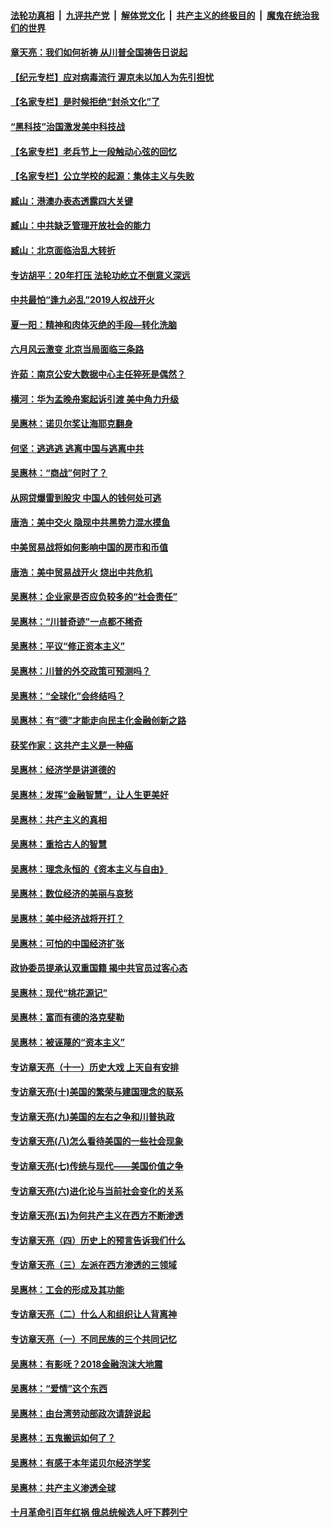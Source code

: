 ####  [法轮功真相](../../../../basic/blob/master/README.md?t=06212002) &nbsp;|&nbsp; [九评共产党](../../../../9ping.md/blob/master/README.md?t=06212002) &nbsp;|&nbsp; [解体党文化](../../../../jtdwh.md/blob/master/README.md?t=06212002)  &nbsp;|&nbsp; [共产主义的终极目的](../../../../gczydzjmd.md/blob/master/README.md?t=06212002) &nbsp;|&nbsp; [魔鬼在统治我们的世界](../../../../mgztzwmdsj.md/blob/master/README.md?t=06212002) 

#### [章天亮：我们如何祈祷 从川普全国祷告日说起](../pages/nsc423/n11944627.md?t=06212002) 

#### [【纪元专栏】应对病毒流行 渥京未以加人为先引担忧](../pages/nsc423/n11875714.md?t=06212002) 

#### [【名家专栏】是时候拒绝“封杀文化”了](../pages/nsc423/n11814093.md?t=06212002) 

#### [“黑科技”治国激发美中科技战](../pages/nsc423/n11638056.md?t=06212002) 

#### [【名家专栏】老兵节上一段触动心弦的回忆](../pages/nsc423/n11646016.md?t=06212002) 

#### [【名家专栏】公立学校的起源：集体主义与失败](../pages/nsc423/n11601833.md?t=06212002) 

#### [臧山：港澳办表态透露四大关键](../pages/nsc423/n11421628.md?t=06212002) 

#### [臧山：中共缺乏管理开放社会的能力](../pages/nsc423/n11407457.md?t=06212002) 

#### [臧山：北京面临治乱大转折](../pages/nsc423/n11406895.md?t=06212002) 

#### [专访胡平：20年打压 法轮功屹立不倒意义深远](../pages/nsc423/n11398800.md?t=06212002) 

#### [中共最怕“逢九必乱”2019人权战开火](../pages/nsc423/n11385248.md?t=06212002) 

#### [夏一阳：精神和肉体灭绝的手段—转化洗脑](../pages/nsc423/n11368250.md?t=06212002) 

#### [六月风云激变 北京当局面临三条路](../pages/nsc423/n11313668.md?t=06212002) 

#### [许茹：南京公安大数据中心主任猝死是偶然？](../pages/nsc423/n11064744.md?t=06212002) 

#### [横河：华为孟晚舟案起诉引渡 美中角力升级](../pages/nsc423/n11027230.md?t=06212002) 

#### [吴惠林：诺贝尔奖让海耶克翻身](../pages/nsc423/n10890049.md?t=06212002) 

#### [何坚：逃逃逃 逃离中国与逃离中共](../pages/nsc423/n10592891.md?t=06212002) 

#### [吴惠林：“商战”何时了？](../pages/nsc423/n10573558.md?t=06212002) 

#### [从网贷爆雷到股灾 中国人的钱何处可逃](../pages/nsc423/n10572800.md?t=06212002) 

#### [唐浩：美中交火 隐现中共黑势力混水摸鱼](../pages/nsc423/n10544040.md?t=06212002) 

#### [中美贸易战将如何影响中国的房市和币值](../pages/nsc423/n10543697.md?t=06212002) 

#### [唐浩：美中贸易战开火 烧出中共危机](../pages/nsc423/n10540126.md?t=06212002) 

#### [吴惠林：企业家是否应负较多的“社会责任”](../pages/nsc423/n10535022.md?t=06212002) 

#### [吴惠林：“川普奇迹”一点都不稀奇](../pages/nsc423/n10512808.md?t=06212002) 

#### [吴惠林：平议“修正资本主义”](../pages/nsc423/n10495724.md?t=06212002) 

#### [吴惠林：川普的外交政策可预测吗？](../pages/nsc423/n10462387.md?t=06212002) 

#### [吴惠林：“全球化”会终结吗？](../pages/nsc423/n10452838.md?t=06212002) 

#### [吴惠林：有“德”才能走向民主化金融创新之路](../pages/nsc423/n10432292.md?t=06212002) 

#### [获奖作家：这共产主义是一种癌](../pages/nsc423/n10431541.md?t=06212002) 

#### [吴惠林：经济学是讲道德的](../pages/nsc423/n10398014.md?t=06212002) 

#### [吴惠林：发挥“金融智慧”，让人生更美好](../pages/nsc423/n10375019.md?t=06212002) 

#### [吴惠林：共产主义的真相](../pages/nsc423/n10351394.md?t=06212002) 

#### [吴惠林：重拾古人的智慧](../pages/nsc423/n10337691.md?t=06212002) 

#### [吴惠林：理念永恒的《资本主义与自由》](../pages/nsc423/n10316274.md?t=06212002) 

#### [吴惠林：数位经济的美丽与哀愁](../pages/nsc423/n10292946.md?t=06212002) 

#### [吴惠林：美中经济战将开打？](../pages/nsc423/n10258825.md?t=06212002) 

#### [吴惠林：可怕的中国经济扩张](../pages/nsc423/n10219147.md?t=06212002) 

#### [政协委员提承认双重国籍 揭中共官员过客心态](../pages/nsc423/n10208809.md?t=06212002) 

#### [吴惠林：现代“桃花源记”](../pages/nsc423/n10185234.md?t=06212002) 

#### [吴惠林：富而有德的洛克斐勒](../pages/nsc423/n10142264.md?t=06212002) 

#### [吴惠林：被诬蔑的“资本主义”](../pages/nsc423/n10124816.md?t=06212002) 

#### [专访章天亮（十一）历史大戏 上天自有安排](../pages/nsc423/n10094905.md?t=06212002) 

#### [专访章天亮(十)美国的繁荣与建国理念的联系](../pages/nsc423/n10094899.md?t=06212002) 

#### [专访章天亮(九)美国的左右之争和川普执政](../pages/nsc423/n10094889.md?t=06212002) 

#### [专访章天亮(八)怎么看待美国的一些社会现象](../pages/nsc423/n10094857.md?t=06212002) 

#### [专访章天亮(七)传统与现代——美国价值之争](../pages/nsc423/n10093140.md?t=06212002) 

#### [专访章天亮(六)进化论与当前社会变化的关系](../pages/nsc423/n10092036.md?t=06212002) 

#### [专访章天亮(五)为何共产主义在西方不断渗透](../pages/nsc423/n10083620.md?t=06212002) 

#### [专访章天亮（四）历史上的预言告诉我们什么](../pages/nsc423/n10083606.md?t=06212002) 

#### [专访章天亮（三）左派在西方渗透的三领域](../pages/nsc423/n10081115.md?t=06212002) 

#### [吴惠林：工会的形成及其功能](../pages/nsc423/n10080633.md?t=06212002) 

#### [专访章天亮（二）什么人和组织让人背离神](../pages/nsc423/n10076637.md?t=06212002) 

#### [专访章天亮（一）不同民族的三个共同记忆](../pages/nsc423/n10074188.md?t=06212002) 

#### [吴惠林：有影呒？2018金融泡沫大地震](../pages/nsc423/n10040534.md?t=06212002) 

#### [吴惠林：“爱情”这个东西](../pages/nsc423/n10019423.md?t=06212002) 

#### [吴惠林：由台湾劳动部政次请辞说起](../pages/nsc423/n9979679.md?t=06212002) 

#### [吴惠林：五鬼搬运如何了？](../pages/nsc423/n9925338.md?t=06212002) 

#### [吴惠林：有感于本年诺贝尔经济学奖](../pages/nsc423/n9871883.md?t=06212002) 

#### [吴惠林：共产主义渗透全球](../pages/nsc423/n9812748.md?t=06212002) 

#### [十月革命引百年红祸 俄总统候选人吁下葬列宁](../pages/nsc423/n9810182.md?t=06212002) 

